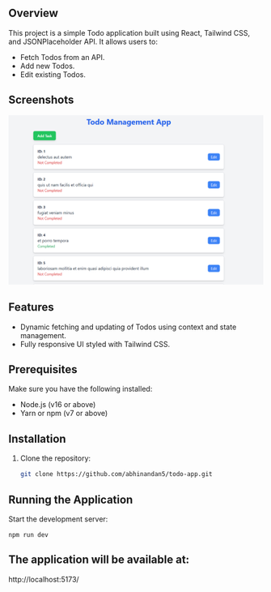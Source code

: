 ## Overview

This project is a simple Todo application built using React, Tailwind CSS, and JSONPlaceholder API. It allows users to:

- Fetch Todos from an API.
- Add new Todos.
- Edit existing Todos.

## Screenshots

![Todo App Screenshot](public/photos/1HomePage.png)

## Features

- Dynamic fetching and updating of Todos using context and state management.
- Fully responsive UI styled with Tailwind CSS.

## Prerequisites

Make sure you have the following installed:

- Node.js (v16 or above)
- Yarn or npm (v7 or above)

## Installation

1. Clone the repository:
   ```bash
   git clone https://github.com/abhinandan5/todo-app.git
   ```

## Running the Application

Start the development server:

    npm run dev

## The application will be available at:

http://localhost:5173/
